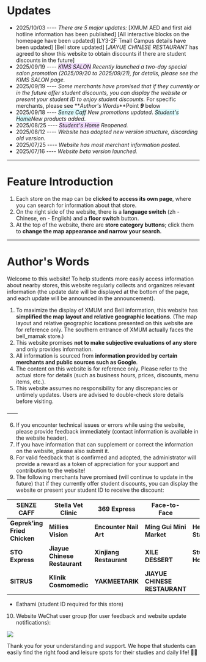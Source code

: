 # Updates

- 2025/10/03 ---- _There are 5 major updates:_ [XMUM AED and first aid hotline information has been published] [All interactive blocks on the homepage have been updated] [LY3-2F Tmall Campus details have been updated] [Bell store updated] [_JIAYUE CHINESE RESTAURANT_ has agreed to show this website to obtain discounts if there are student discounts in the future]
- 2025/09/19 ---- _<span style="background-color:rgba(208, 137, 255, 0.3)">KIMS SALON</span>_ _Recently launched a two-day special salon promotion (2025/09/20 to 2025/09/21), for details, please see the KIMS SALON page._
- 2025/09/19 ---- _Some merchants have promised that if they currently or in the future offer student discounts, you can display the website or present your student ID to enjoy student discounts._ For specific merchants, please see **_Author's Words_**Point **_9_** below
- 2025/09/18 ---- _<span style="background-color:rgba(137, 243, 255, 0.3)">Senze Caff</span> New promotions updated_. _<span style="background-color:rgba(137, 243, 255, 0.3)">Student's Home</span>New products added_.
- 2025/08/25 ---- _<span style="background-color:rgba(208, 137, 255, 0.3)">Student's Home</span> Reopened._
- 2025/08/12 ---- _Website has adopted new version structure, discarding old version._
- 2025/07/25 ---- _Website has most merchant information posted._
- 2025/07/16 ---- _Website beta version launched._

---

# Feature Introduction

1. Each store on the map can be **clicked to access its own page**, where you can search for information about that store.
2. On the right side of the website, there is a **language switch** (zh - Chinese, en - English) and a **floor switch** button.
3. At the top of the website, there are **store category buttons**; click them to **change the map appearance and narrow your search.**

---

# Author's Words

Welcome to this website! To help students more easily access information about nearby stores, this website regularly collects and organizes relevant information (the update date will be displayed at the bottom of the page, and each update will be announced in the announcement).

1. To maximize the display of XMUM and Bell information, this website has **simplified the map layout and relative geographic locations**. (The map layout and relative geographic locations presented on this website are for reference only. The southern entrance of XMUM actually faces the bell_mamak store.)
2. This website promises **not to make subjective evaluations of any store** and only provides information.
3. All information is sourced from **information provided by certain merchants and public sources such as Google**.
4. The content on this website is for reference only. Please refer to the actual store for details (such as business hours, prices, discounts, menu items, etc.).
5. This website assumes no responsibility for any discrepancies or untimely updates. Users are advised to double-check store details before visiting.

——

6. If you encounter technical issues or errors while using the website, please provide feedback immediately (contact information is available in the website header).
7. If you have information that can supplement or correct the information on the website, please also submit it.
8. For valid feedback that is confirmed and adopted, the administrator will provide a reward as a token of appreciation for your support and contribution to the website!
9. The following merchants have promised (will continue to update in the future) that if they currently offer student discounts, you can display the website or present your student ID to receive the discount:

| SENZE CAFF                   | Stella Vet Clinic             | 369 Express             | Face-to-Face                  | KCBC               |
| ---------------------------- | ----------------------------- | ----------------------- | ----------------------------- | ------------------ |
| **Geprek’ing Fried Chicken** | **Millies Vision**            | **Encounter Nail Art**  | **Ming Gui Mini Market**      | **Hey Stationery** |
| **STO Express**              | **Jiayue Chinese Restaurant** | **Xinjiang Restaurant** | **XILE DESSERT**              | **Student Home**   |
| **SITRUS**                   | **Klinik Cosmomedic**         | **YAKMEETARIK**         | **JIAYUE CHINESE RESTAURANT** |                    |

- Eathami (student ID required for this store)

10. Website WeChat user group (for user feedback and website update notifications):

<img src="https://img.xmummap.com/1Ausercode.jpg">

Thank you for your understanding and support. We hope that students can easily find the right food and leisure spots for their studies and daily life! 🍜✨
